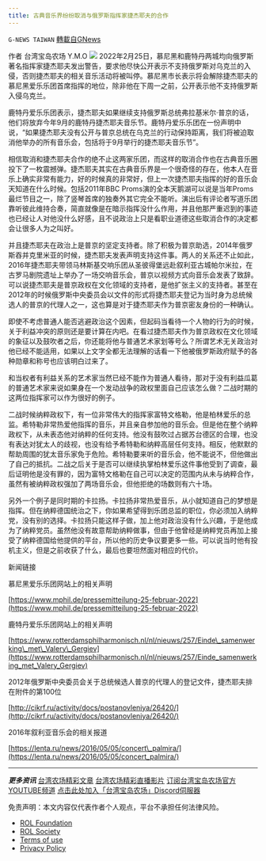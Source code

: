 ```yaml
---
title: 古典音乐界纷纷取消与俄罗斯指挥家捷杰耶夫的合作
---
```

`G-NEWS TAIWAN` [轉載自GNews](https://gnews.org/zh-hans/2107449/)

作者 台湾宝岛农场 Y.M.O
![](https://assets.gnews.org/wp-content/uploads/2022/03/image-394.png)
2022年2月25日，慕尼黑和鹿特丹两城均向俄罗斯著名指挥家捷杰耶夫发出警告，要求他尽快公开表示不支持俄罗斯对乌克兰的入侵，否则捷杰耶夫的相关音乐活动将被叫停。慕尼黑市长表示将会解除捷杰耶夫的慕尼黑爱乐乐团首席指挥的地位，除非他在下周一之前，公开表示他不支持俄罗斯入侵乌克兰。

鹿特丹爱乐乐团表示，捷杰耶夫如果继续支持俄罗斯总统弗拉基米尔·普京的话，他们将放弃今年9月的鹿特丹捷杰耶夫音乐节。鹿特丹爱乐乐团在一份声明中说，“如果捷杰耶夫没有公开与普京总统在乌克兰的行动保持距离，我们将被迫取消他举办的所有音乐会，包括将于9月举行的捷杰耶夫音乐节”。

相信取消和捷杰耶夫合作的绝不止这两家乐团，而这样的取消合作也在古典音乐圈投下了一枚震撼弹。捷杰耶夫其实在古典音乐界是一个很奇怪的存在，他本人在音乐上确实非常有能力，好的时候真的非常好，但上一次捷杰耶夫指挥的好的音乐会天知道在什么时候。包括2011年BBC Proms演的全本天鹅湖可以说是当年Proms最烂节目之一，除了竖琴首席的独奏外其它完全不能听。演出后有评论者写道乐团靠听彼此维持合奏，简直就像是在暗示指挥没什么作用，并且他那严重迟到的事迹也已经让人对他没什么好感，且不说政治上只是看职业道德这些取消合作的决定都会让很多人为之叫好。

并且捷杰耶夫在政治上是普京的坚定支持者。除了积极为普京助选，2014年俄罗斯吞并克里米亚的时候，捷杰耶夫发表声明支持这件事。两人的关系还不止如此，2016年捷杰耶夫带领马林斯基交响乐团从圣彼得堡远赴叙利亚古城帕尔米拉，在古罗马剧院遗址上举办了一场交响音乐会，普京以视频方式向音乐会发表了致辞。可以说捷杰耶夫是普京政权在文化领域的支持者，是他扩张主义的支持者。甚至在2012年的时候俄罗斯中央委员会以文件的形式将捷杰耶夫登记为当时身为总统候选人的普京的代理人之一，这也算是对于捷杰耶夫作为普京密友身份的一种确认。

即使不考虑普通人能否逃避政治这个因素，但起码当看待一个人物的行为的时候，关于利益冲突的原则还是要计算在内吧。在看过捷杰耶夫作为普京政权在文化领域的象征以及鼓吹者之后，你还能将他与普通艺术家划等号么？所谓艺术无关政治对他已经不能适用，如果以上文字全都无法理解的话看一下他被俄罗斯政府赋予的各种勋章和称号也应该明白过来了。

和当权者有利益关系的艺术家当然已经不能作为普通人看待，那对于没有利益瓜葛的普通艺术家来说如果身在一个发动战争的政权里面自己应该怎么做？二战时期的这两位指挥家可以作为很好的例子。

二战时候纳粹政权下，有一位非常伟大的指挥家富特文格勒，他是柏林爱乐的总监。希特勒非常热爱他指挥的音乐，并且亲自参加他的音乐会。但是他在整个纳粹政权下，从未表态他对纳粹的任何支持。他没有鼓吹过占据苏台德区的合理，也没有表达对犹太人的歧视，也没有给予希特勒和纳粹高层任何支持。相反，他默默的帮助周围的犹太音乐家免于危险。希特勒要来听的音乐会，他不能说不，但他做出了自己的抵抗。二战之后关于是否可以继续执掌柏林爱乐这件事他受到了调查，最后证明他是没有罪的，因为富特文格勒在自己可以决定的范围内从未与纳粹合作，虽然有被纳粹政权强加了两场音乐会，但他拒绝的场数则有六十场。

另外一个例子是同时期的卡拉扬。卡拉扬非常热爱音乐，从小就知道自己的梦想是指挥。但在纳粹德国统治之下，你如果希望得到乐团总监的职位，你必须加入纳粹党，没有别的选择。卡拉扬只能这样子做，加上他对政治没有什么兴趣，于是他成为了纳粹党员。虽然他没有故意帮助纳粹做事，但由于他曾经是纳粹党员再加上接受了纳粹德国给他提供的平台，所以他的历史争议要更多一些。可以说当时他有投机主义，但是之前收获了什么，最后也要坦然面对相应的代价。

新闻链接

慕尼黑爱乐乐团网站上的相关声明

[https://www.mphil.de/pressemitteilung-25-februar-2022](https://www.mphil.de/pressemitteilung-25-februar-2022)

鹿特丹爱乐乐团网站上的相关声明

[https://www.rotterdamsphilharmonisch.nl/nl/nieuws/257/Einde\_samenwerking\_met\_Valery\_Gergiev](https://www.rotterdamsphilharmonisch.nl/nl/nieuws/257/Einde_samenwerking_met_Valery_Gergiev)

2012年俄罗斯中央委员会关于总统候选人普京的代理人的登记文件，捷杰耶夫排在附件的第100位

[http://cikrf.ru/activity/docs/postanovleniya/26420/](http://cikrf.ru/activity/docs/postanovleniya/26420/)

2016年叙利亚音乐会的相关报道

[https://lenta.ru/news/2016/05/05/concert\_palmira/](https://lenta.ru/news/2016/05/05/concert_palmira/)

* * *

***更多资讯***
[台湾农场精彩文章](https://gnews.org/zh-hant/author/taiwangnews/)
[台湾农场精彩直播影片](https://gtv.org/user/5f60d588245d3c0579acdbec)
[订阅台湾宝岛农场官方YOUTUBE频道](https://www.youtube.com/channel/UCXlInG8cGCHSN5y54zcgoOw/videos)
[点击此处加入「台湾宝岛农场」Discord伺服器](https://discord.gg/zE5xTQzArt)

 

免责声明：本文内容仅代表作者个人观点，平台不承担任何法律风险。

- [ROL Foundation](https://rolfoundation.org/)
- [ROL Society](https://rolsociety.org/)
- [Terms of use](https://gnews.org/terms-of-use-3/)
- [Privacy Policy](https://gnews.org/privacy-policy/)
